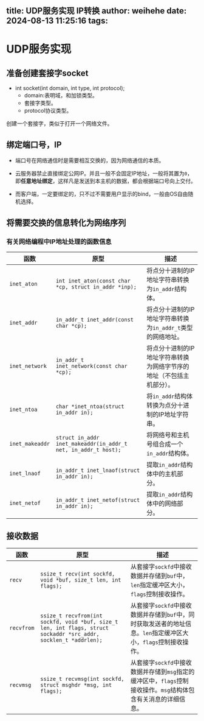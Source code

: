 title: UDP服务实现 IP转换
author: weihehe
date: 2024-08-13 11:25:16
tags:
---
# UDP服务实现

## 准备创建套接字socket

- int socket(int domain, int type, int protocol);
	- domain:表明域，和加锁类型。
	- 套接字类型。
	- protocol协议类型。
    
创建一个套接字，类似于打开一个网络文件。

## 绑定端口号，IP

- 端口号在网络通信时是需要相互交换的，因为网络通信的本质。

- 云服务器禁止直接绑定公网IP。并且一般不会固定IP地址，一般将其置为`0`，即**任意地址绑定**，这样凡是发送到本主机的数据，都会根据端口号向上交付。
- 而客户端，一定要绑定的，只不过不需要用户显示的bind，一般由OS自由随机选择。
    
    
## 将需要交换的信息转化为网络序列


### 有关网络编程中IP地址处理的函数信息

| 函数                   | 原型                                          | 描述                                                 |
|------------------------|---------------------------------------------|------------------------------------------------------|
| `inet_aton`            | `int inet_aton(const char *cp, struct in_addr *inp);` | 将点分十进制的IP地址字符串转换为`in_addr`结构体。             |
| `inet_addr`            | `in_addr_t inet_addr(const char *cp);`      | 将点分十进制的IP地址字符串转换为`in_addr_t`类型的网络地址。      |
| `inet_network`         | `in_addr_t inet_network(const char *cp);`   | 将点分十进制的IP地址字符串转换为网络字节序的地址（不包括主机部分）。 |
| `inet_ntoa`            | `char *inet_ntoa(struct in_addr in);`       | 将`in_addr`结构体转换为点分十进制的IP地址字符串。              |
| `inet_makeaddr`        | `struct in_addr inet_makeaddr(in_addr_t net, in_addr_t host);` | 将网络号和主机号组合成一个`in_addr`结构体。                    |
| `inet_lnaof`           | `in_addr_t inet_lnaof(struct in_addr in);`  | 提取`in_addr`结构体中的主机部分。                              |
| `inet_netof`           | `in_addr_t inet_netof(struct in_addr in);`  | 提取`in_addr`结构体中的网络部分。                              |

## 接收数据


| 函数               | 原型                                                                                      | 描述                                                            |
|--------------------|-------------------------------------------------------------------------------------------|-----------------------------------------------------------------|
| `recv`             | `ssize_t recv(int sockfd, void *buf, size_t len, int flags);`                            | 从套接字`sockfd`中接收数据并存储到`buf`中，`len`指定缓冲区大小，`flags`控制接收操作。 |
| `recvfrom`         | `ssize_t recvfrom(int sockfd, void *buf, size_t len, int flags, struct sockaddr *src_addr, socklen_t *addrlen);` | 从套接字`sockfd`中接收数据并存储到`buf`中，同时获取发送者的地址信息。`len`指定缓冲区大小，`flags`控制接收操作。 |
| `recvmsg`          | `ssize_t recvmsg(int sockfd, struct msghdr *msg, int flags);`                             | 从套接字`sockfd`中接收数据并存储到`msg`指定的缓冲区中，`flags`控制接收操作。`msg`结构体包含有关消息的详细信息。 |
